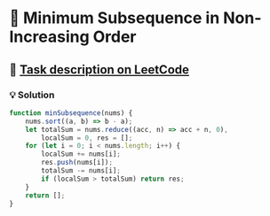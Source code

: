 # 📝 Minimum Subsequence in Non-Increasing Order

## 🔗 [Task description on LeetCode](https://leetcode.com/problems/minimum-subsequence-in-non-increasing-order/)

### 💡 Solution

```javascript
function minSubsequence(nums) {
    nums.sort((a, b) => b - a);
    let totalSum = nums.reduce((acc, n) => acc + n, 0),
        localSum = 0, res = [];
    for (let i = 0; i < nums.length; i++) {
        localSum += nums[i];
        res.push(nums[i]);
        totalSum -= nums[i];
        if (localSum > totalSum) return res;
    }
    return [];
}
```
